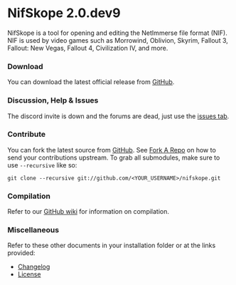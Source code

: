 ﻿# NifSkope 2.0.dev9

NifSkope is a tool for opening and editing the NetImmerse file format (NIF). NIF is used by video games such as Morrowind, Oblivion, Skyrim, Fallout 3, Fallout: New Vegas, Fallout 4, Civilization IV, and more. 

### Download

You can download the latest official release from [GitHub](https://github.com/niftools/C0bra5/releases).


### Discussion, Help & Issues

The discord invite is down and the forums are dead, just use the [issues tab](https://github.com/C0bra5/nifskope/issues).


### Contribute

You can fork the latest source from [GitHub](https://github.com/C0bra5/nifskope). See [Fork A Repo](https://help.github.com/articles/fork-a-repo) on how to send your contributions upstream. To grab all submodules, make sure to use `--recursive` like so:

```
git clone --recursive git://github.com/<YOUR_USERNAME>/nifskope.git
```


### Compilation

Refer to our [GitHub wiki](https://github.com/C0bra5/nifskope/wiki) for information on compilation.  


### Miscellaneous

Refer to these other documents in your installation folder or at the links provided:
* [Changelog](https://github.com/C0bra5/nifskope/blob/develop/CHANGELOG.md)
* [License](https://github.com/C0bra5/nifskope/blob/develop/LICENSE.md)